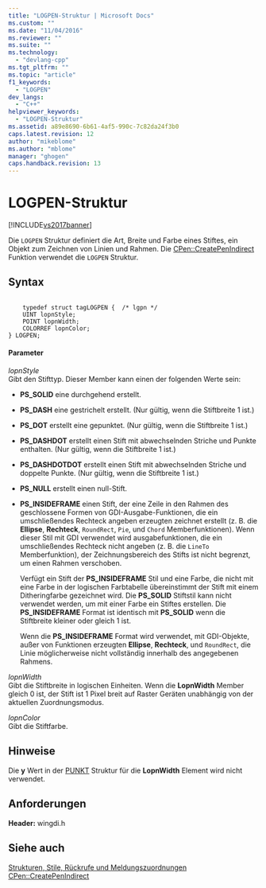 ```yaml
---
title: "LOGPEN-Struktur | Microsoft Docs"
ms.custom: ""
ms.date: "11/04/2016"
ms.reviewer: ""
ms.suite: ""
ms.technology: 
  - "devlang-cpp"
ms.tgt_pltfrm: ""
ms.topic: "article"
f1_keywords: 
  - "LOGPEN"
dev_langs: 
  - "C++"
helpviewer_keywords: 
  - "LOGPEN-Struktur"
ms.assetid: a89e8690-6b61-4af5-990c-7c82da24f3b0
caps.latest.revision: 12
author: "mikeblome"
ms.author: "mblome"
manager: "ghogen"
caps.handback.revision: 13
---
```

# LOGPEN-Struktur
[!INCLUDE[vs2017banner](../../assembler/inline/includes/vs2017banner.md)]

Die `LOGPEN` Struktur definiert die Art, Breite und Farbe eines Stiftes, ein Objekt zum Zeichnen von Linien und Rahmen. Die [CPen::CreatePenIndirect](../../mfc/reference/cpen-class.md#cpen__createpenindirect) Funktion verwendet die `LOGPEN` Struktur.  
  
## <a name="syntax"></a>Syntax  
  
```  
 
    typedef struct tagLOGPEN {  /* lgpn */  
    UINT lopnStyle;  
    POINT lopnWidth;  
    COLORREF lopnColor;  
} LOGPEN;  
```  
  
#### <a name="parameters"></a>Parameter  
 *lopnStyle*  
 Gibt den Stifttyp. Dieser Member kann einen der folgenden Werte sein:  
  
- **PS_SOLID** eine durchgehend erstellt.  
  
- **PS_DASH** eine gestrichelt erstellt. (Nur gültig, wenn die Stiftbreite 1 ist.)  
  
- **PS_DOT** erstellt eine gepunktet. (Nur gültig, wenn die Stiftbreite 1 ist.)  
  
- **PS_DASHDOT** erstellt einen Stift mit abwechselnden Striche und Punkte enthalten. (Nur gültig, wenn die Stiftbreite 1 ist.)  
  
- **PS_DASHDOTDOT** erstellt einen Stift mit abwechselnden Striche und doppelte Punkte. (Nur gültig, wenn die Stiftbreite 1 ist.)  
  
- **PS_NULL** erstellt einen null-Stift.  
  
- **PS_INSIDEFRAME** einen Stift, der eine Zeile in den Rahmen des geschlossene Formen von GDI-Ausgabe-Funktionen, die ein umschließendes Rechteck angeben erzeugten zeichnet erstellt (z. B. die **Ellipse**, **Rechteck**, `RoundRect`, `Pie`, und `Chord` Memberfunktionen). Wenn dieser Stil mit GDI verwendet wird ausgabefunktionen, die ein umschließendes Rechteck nicht angeben (z. B. die `LineTo` Memberfunktion), der Zeichnungsbereich des Stifts ist nicht begrenzt, um einen Rahmen verschoben.  
  
     Verfügt ein Stift der **PS_INSIDEFRAME** Stil und eine Farbe, die nicht mit eine Farbe in der logischen Farbtabelle übereinstimmt der Stift mit einem Ditheringfarbe gezeichnet wird. Die **PS_SOLID** Stiftstil kann nicht verwendet werden, um mit einer Farbe ein Stiftes erstellen. Die **PS_INSIDEFRAME** Format ist identisch mit **PS_SOLID** wenn die Stiftbreite kleiner oder gleich 1 ist.  
  
     Wenn die **PS_INSIDEFRAME** Format wird verwendet, mit GDI-Objekte, außer von Funktionen erzeugten **Ellipse**, **Rechteck**, und `RoundRect`, die Linie möglicherweise nicht vollständig innerhalb des angegebenen Rahmens.  
  
 *lopnWidth*  
 Gibt die Stiftbreite in logischen Einheiten. Wenn die **LopnWidth** Member gleich 0 ist, der Stift ist 1 Pixel breit auf Raster Geräten unabhängig von der aktuellen Zuordnungsmodus.  
  
 *lopnColor*  
 Gibt die Stiftfarbe.  
  
## <a name="remarks"></a>Hinweise  
 Die **y** Wert in der [PUNKT](../../mfc/reference/point-structure1.md) Struktur für die **LopnWidth** Element wird nicht verwendet.  
  
## <a name="requirements"></a>Anforderungen  
 **Header:** wingdi.h  
  
## <a name="see-also"></a>Siehe auch  
 [Strukturen, Stile, Rückrufe und Meldungszuordnungen](../../mfc/reference/structures-styles-callbacks-and-message-maps.md)   
 [CPen::CreatePenIndirect](../../mfc/reference/cpen-class.md#cpen__createpenindirect)

